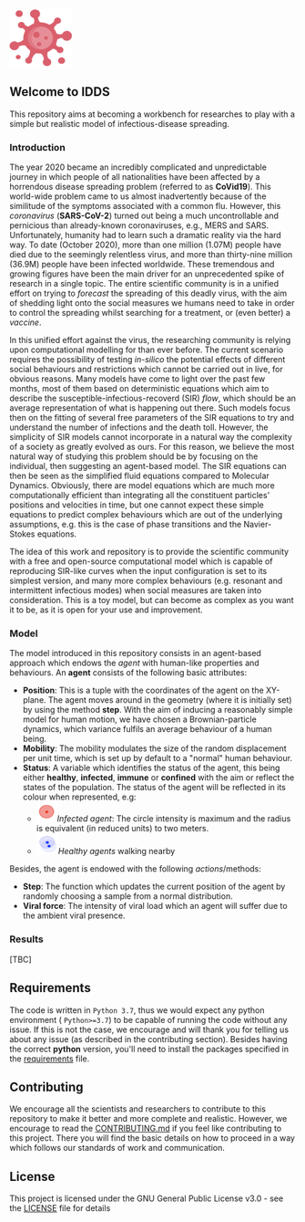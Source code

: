 <img src="images/virus.png" alt="virus" height="100" width="110"/> 

## Welcome to IDDS

This repository aims at becoming a workbench for researches to play with a simple but realistic model of infectious-disease spreading.

### Introduction

The year 2020 became an incredibly complicated and unpredictable journey in which people of all nationalities have been affected by a horrendous disease spreading problem (referred to as **CoVid19**). This world-wide problem came to us almost inadvertently because of the similitude of the symptoms associated with a common flu. However, this *coronavirus* (**SARS-CoV-2**) turned out being a much uncontrollable and pernicious than already-known coronaviruses, e.g., MERS and SARS. Unfortunately, humanity had to learn such a dramatic reality via the hard way. To date (October 2020), more than one million (1.07M) people have died due to the seemingly relentless virus, and more than thirty-nine million (36.9M) people have been infected worldwide. These tremendous and growing figures have been the main driver for an unprecedented spike of research in a single topic. The entire scientific community is in a unified effort on trying to *forecast* the spreading of this deadly virus, with the aim of shedding light onto the social measures we humans need to take in order to control the spreading whilst searching for a treatment, or (even better) a *vaccine*.

In this unified effort against the virus, the researching community is relying upon computational modelling for than ever before. The current scenario requires the possibility of testing *in-silico* the potential effects of different social behaviours and restrictions which cannot be carried out in live, for obvious reasons. Many models have come to light over the past few months, most of them based on deterministic equations which aim to describe the susceptible-infectious-recoverd (SIR) *flow*, which should be an average representation of what is happening out there. Such models focus then on the fitting of several free parameters of the SIR equations to try and understand the number of infections and the death toll. However, the simplicity of SIR models cannot incorporate in a natural way the complexity of a society as greatly evolved as ours. For this reason, we believe the most natural way of studying this problem should be by focusing on the individual, then suggesting an agent-based model. The SIR equations can then be seen as the simplified fluid equations compared to Molecular Dynamics. Obviously, there are model equations which are much more computationally efficient than integrating all the constituent particles' positions and velocities in time, but one cannot expect these simple equations to predict complex behaviours which are out of the underlying assumptions, e.g. this is the case of phase transitions and the Navier-Stokes equations.

The idea of this work and repository is to provide the scientific community with a free and open-source computational model which is capable of reproducing SIR-like curves when the input configuration is set to its simplest version, and many more complex behaviours (e.g. resonant and intermittent infectious modes) when social measures are taken into consideration. This is a toy model, but can become as complex as you want it to be, as it is open for your use and improvement. 

### Model

The model introduced in this repository consists in an agent-based approach which endows the *agent* with human-like properties and behaviours. An **agent** consists of the following basic attributes:

* **Position**: This is a tuple with the coordinates of the agent on the XY-plane. The agent moves around in the geometry (where it is initially set) by using the method **step**. With the aim of inducing a reasonably simple model for human motion, we have chosen a Brownian-particle dynamics, which variance fulfils an average behaviour of a human being.
* **Mobility**: The mobility modulates the size of the random displacement per unit time, which is set up by default to a "normal" human behaviour.
* **Status**: A variable which identifies the status of the agent, this being either **healthy**, **infected**, **immune** or **confined** with the aim or reflect the states of the population. The status of the agent will be reflected in its colour when represented, e.g:
  * <img src="images/infected.png" alt="infected" height="35" width="36"/>*Infected agent*: The circle intensity is maximum and the radius is equivalent (in reduced units) to two meters.
  * <img src="images/healthy-interacting.png" alt="healthy-interacting" height="37" width="38" />*Healthy agents* walking nearby

Besides, the agent is endowed with the following *actions*/methods:

* **Step**: The function which updates the current position of the agent by randomly choosing a sample from a normal distribution.
* **Viral force**: The intensity of viral load which an agent will suffer due to the ambient viral presence. 

### Results

[TBC]

## Requirements

The code is written in `Python 3.7`, thus we would expect any python environment ( `Python>=3.7`) to be capable of running the code without any issue. If this is not the case, we encourage and will thank you for telling us about any issue (as described in the contributing section). Besides having the correct **python** version, you'll need to install the packages specified in the [requirements](requirements.txt) file. 

## Contributing

We encourage all the scientists and researchers to contribute to this repository to make it better and more complete and realistic. However, we encourage to read the [CONTRIBUTING.md](CONTRIBUTING.md) if you feel like contributing to this project. There you will find the basic details on how to proceed in a way which follows our standards of work and communication.

## License

This project is licensed under the GNU General Public License v3.0 - see the [LICENSE](LICENSE.md) file for details